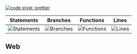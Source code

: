 [![code style: prettier](https://img.shields.io/badge/code_style-prettier-ff69b4.svg?style=flat-square)](https://github.com/prettier/prettier)

| Statements                                    | Branches                                  | Functions                                   | Lines                               |
| --------------------------------------------- | ----------------------------------------- | ------------------------------------------- | ----------------------------------- |
| ![Statements](https://img.shields.io/badge/Coverage-64.26%25-red.svg 'Make me better!') | ![Branches](https://img.shields.io/badge/Coverage-51.89%25-red.svg 'Make me better!') | ![Functions](https://img.shields.io/badge/Coverage-53.41%25-red.svg 'Make me better!') | ![Lines](https://img.shields.io/badge/Coverage-65.07%25-red.svg 'Make me better!') |

## Web
